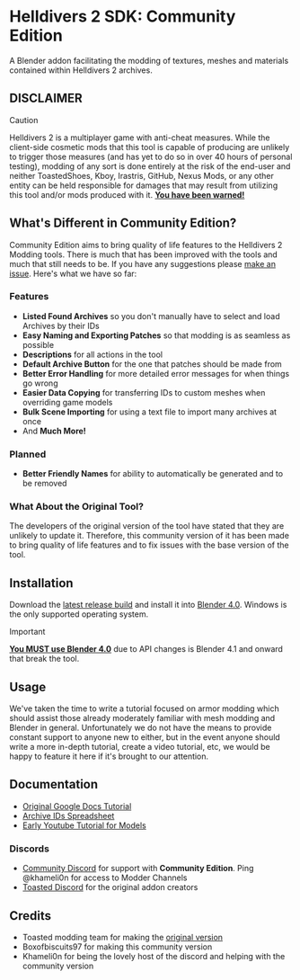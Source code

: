 # Helldivers 2 SDK: Community Edition
A Blender addon facilitating the modding of textures, meshes and materials contained within Helldivers 2 archives.

## DISCLAIMER
> [!CAUTION]
> Helldivers 2 is a multiplayer game with anti-cheat measures. While the client-side cosmetic mods that this tool is capable of producing are unlikely to trigger those measures (and has yet to do so in over 40 hours of personal testing), modding of any sort is done entirely at the risk of the end-user and neither ToastedShoes, Kboy, Irastris, GitHub, Nexus Mods, or any other entity can be held responsible for damages that may result from utilizing this tool and/or mods produced with it. <ins>**You have been warned!**</ins>

## What's Different in Community Edition?
Community Edition aims to bring quality of life features to the Helldivers 2 Modding tools. There is much that has been improved with the tools and much that still needs to be. If you have any suggestions please [make an issue](https://github.com/Boxofbiscuits97/HD2SDK-CommunityEdition/issues). Here's what we have so far:

### Features
- **Listed Found Archives** so you don't manually have to select and load Archives by their IDs
- **Easy Naming and Exporting Patches** so that modding is as seamless as possible
- **Descriptions** for all actions in the tool
- **Default Archive Button** for the one that patches should be made from
- **Better Error Handling** for more detailed error messages for when things go wrong
- **Easier Data Copying** for transferring IDs to custom meshes when overriding game models
- **Bulk Scene Importing** for using a text file to import many archives at once
- And **Much More!**

### Planned
- **Better Friendly Names** for ability to automatically be generated and to be removed

### What About the Original Tool?
The developers of the original version of the tool have stated that they are unlikely to update it. Therefore, this community version of it has been made to bring quality of life features and to fix issues with the base version of the tool.

## Installation
Download the [latest release build](https://github.com/Boxofbiscuits97/HD2SDK-CommunityEdition/releases) and install it into [Blender 4.0](https://www.blender.org/download/previous-versions/). Windows is the only supported operating system.
> [!IMPORTANT]
> <ins>**You MUST use Blender 4.0**</ins> due to API changes is Blender 4.1 and onward that break the tool.

## Usage
We've taken the time to write a tutorial focused on armor modding which should assist those already moderately familiar with mesh modding and Blender in general. Unfortunately we do not have the means to provide constant support to anyone new to either, but in the event anyone should write a more in-depth tutorial, create a video tutorial, etc, we would be happy to feature it here if it's brought to our attention.

## Documentation
- [Original Google Docs Tutorial](https://docs.google.com/document/d/1SF7iEekmxoDdf0EsJu1ww9u2Cr8vzHyn2ycZS7JlWl0)
- [Archive IDs Spreadsheet](https://docs.google.com/spreadsheets/d/1oQys_OI5DWou4GeRE3mW56j7BIi4M7KftBIPAl1ULFw)
- [Early Youtube Tutorial for Models](https://youtu.be/jdz-JeLvCY4)

### Discords
- [Community Discord](https://discord.gg/Nzdc7z8Awr) for support with **Community Edition**. Ping @khameli0n for access to Modder Channels
- [Toasted Discord](https://discord.gg/ftSZppf) for the original addon creators



## Credits
- Toasted modding team for making the [original version](https://github.com/kboykboy2/io_scene_helldivers2)
- Boxofbiscuits97 for making this community version
- Khameli0n for being the lovely host of the discord and helping with the community version